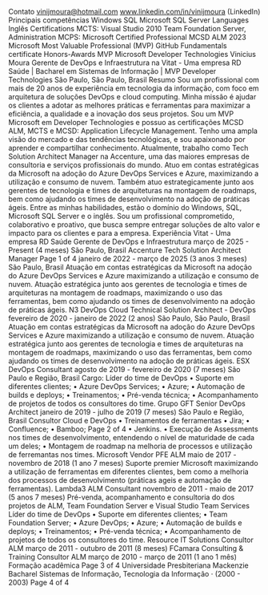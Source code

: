 Contato
vinijmoura@hotmail.com
www.linkedin.com/in/vinijmoura
(LinkedIn)
Principais competências
Windows
SQL
Microsoft SQL Server
Languages
Inglês
Certifications
MCTS: Visual Studio 2010 Team
Foundation Server, Administration
MCPS: Microsoft Certified
Professional
MCSD ALM
2023 Microsoft Most Valuable
Professional (MVP)
GitHub Fundamentals certificate
Honors-Awards
MVP Microsoft Developer
Technologies
Vinicius Moura
Gerente de DevOps e Infraestrutura na Vitat - Uma empresa RD
Saúde | Bacharel em Sistemas de Informação | MVP Developer
Technologies
São Paulo, São Paulo, Brasil
Resumo
Sou um profissional com mais de 20 anos de experiência em
tecnologia da informação, com foco em arquitetura de soluções
DevOps e cloud computing. Minha missão é ajudar os clientes
a adotar as melhores práticas e ferramentas para maximizar a
eficiência, a qualidade e a inovação dos seus projetos. Sou um MVP
Microsoft em Developer Technologies e possuo as certificações
MCSD ALM, MCTS e MCSD: Application Lifecycle Management.
Tenho uma ampla visão do mercado e das tendências tecnológicas,
e sou apaixonado por aprender e compartilhar conhecimento.
Atualmente, trabalho como Tech Solution Architect Manager na
Accenture, uma das maiores empresas de consultoria e serviços
profissionais do mundo. Atuo em contas estratégicas da Microsoft
na adoção do Azure DevOps Services e Azure, maximizando a
utilização e consumo de nuvem. Também atuo estrategicamente
junto aos gerentes de tecnologia e times de arquiteturas na
montagem de roadmaps, bem como ajudando os times de
desenvolvimento na adoção de práticas ágeis. Entre as minhas
habilidades, estão o domínio do Windows, SQL, Microsoft SQL
Server e o inglês. Sou um profissional comprometido, colaborativo
e proativo, que busca sempre entregar soluções de alto valor e
impacto para os clientes e para a empresa.
Experiência
Vitat - Uma empresa RD Saúde
Gerente de DevOps e Infraestrutura
março de 2025 - Present (4 meses)
São Paulo, Brasil
Accenture
Tech Solution Architect Manager
Page 1 of 4
janeiro de 2022 - março de 2025 (3 anos 3 meses)
São Paulo, Brasil
Atuação em contas estratégicas da Microsoft na adoção do Azure DevOps
Services e Azure maximizando a utilização e consumo de nuvem.
Atuação estratégica junto aos gerentes de tecnologia e times de arquiteturas
na montagem de roadmaps, maximizando o uso das ferramentas, bem como
ajudando os times de desenvolvimento na adoção de práticas ágeis.
N3
DevOps Cloud Technical Solution Architect - DevOps
fevereiro de 2020 - janeiro de 2022 (2 anos)
São Paulo, São Paulo, Brasil
Atuação em contas estratégicas da Microsoft na adoção do Azure DevOps
Services e Azure maximizando a utilização e consumo de nuvem.
Atuação estratégica junto aos gerentes de tecnologia e times de arquiteturas
na montagem de roadmaps, maximizando o uso das ferramentas, bem como
ajudando os times de desenvolvimento na adoção de práticas ágeis.
ESX
DevOps Consultant
agosto de 2019 - fevereiro de 2020 (7 meses)
São Paulo e Região, Brasil
Cargo: Líder do time de DevOps
• Suporte em diferentes clientes;
• Azure DevOps Services;
• Azure;
• Automação de builds e deploys;
• Treinamentos;
• Pré-venda técnica;
• Acompanhamento de projetos de todos os consultores do time.
Grupo GFT
Senior DevOps Architect
janeiro de 2019 - julho de 2019 (7 meses)
São Paulo e Região, Brasil
Consultor Cloud e DevOps
• Treinamentos de ferramentas
• Jira;
• Confluence;
• Bamboo;
Page 2 of 4
• Jenkins.
• Execução de Assessments nos times de desenvolvimento, entendendo o
nível de maturidade de cada um deles;
• Montagem de roadmap na melhoria de processos e utilização de
ferremantas nos times.
Microsoft
Vendor PFE ALM
maio de 2017 - novembro de 2018 (1 ano 7 meses)
Suporte premier Microsoft maximizando a utilização de ferramentas em
diferentes clientes, bem como a melhoria dos processos de desenvolvimento
(práticas ageis e automação de ferramentas).
Lambda3
ALM Consultant
novembro de 2011 - maio de 2017 (5 anos 7 meses)
Pré-venda, acompanhamento e consultoria do dos projetos de ALM, Team
Foundation Server e Visual Studio Team Services
Líder do time de DevOps
• Suporte em diferentes clientes;
• Team Foundation Server;
• Azure DevOps;
• Azure;
• Automação de builds e deploys;
• Treinamentos;
• Pré-venda técnica;
• Acompanhamento de projetos de todos os consultores do time.
Resource IT Solutions
Consultor ALM
março de 2011 - outubro de 2011 (8 meses)
FCamara Consulting & Training
Consultor ALM
março de 2010 - março de 2011 (1 ano 1 mês)
Formação acadêmica
Page 3 of 4
Universidade Presbiteriana Mackenzie
Bacharel Sistemas de Informação, Tecnologia da Informação · (2000 - 2003)
Page 4 of 4
